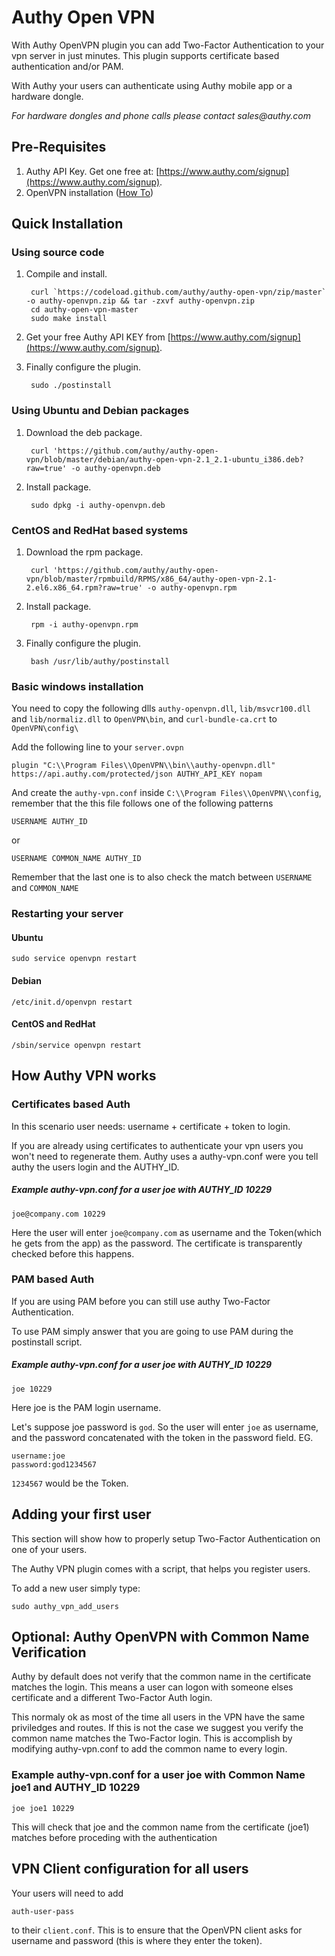# Authy Open VPN

With Authy OpenVPN plugin you can add Two-Factor Authentication to
your vpn server in just minutes. This plugin supports certificate based
authentication and/or PAM.  

With Authy your users can authenticate using Authy mobile app or a hardware dongle.  

_For hardware dongles and phone calls please contact sales@authy.com_  

## Pre-Requisites

1. Authy API Key. Get one free at: [https://www.authy.com/signup](https://www.authy.com/signup).
2. OpenVPN installation ([How To](http://openvpn.net/index.php/open-source/documentation/howto.html))

## Quick Installation

### Using source code

1. Compile and install.

        curl `https://codeload.github.com/authy/authy-open-vpn/zip/master` -o authy-openvpn.zip && tar -zxvf authy-openvpn.zip
        cd authy-open-vpn-master
        sudo make install

2. Get your free Authy API KEY from [https://www.authy.com/signup](https://www.authy.com/signup).

3. Finally configure the plugin.  

        sudo ./postinstall

### Using Ubuntu and Debian packages

1. Download the deb package.

        curl 'https://github.com/authy/authy-open-vpn/blob/master/debian/authy-open-vpn-2.1_2.1-ubuntu_i386.deb?raw=true' -o authy-openvpn.deb

2. Install package.

        sudo dpkg -i authy-openvpn.deb

### CentOS and RedHat based systems

1. Download the rpm package.

        curl 'https://github.com/authy/authy-open-vpn/blob/master/rpmbuild/RPMS/x86_64/authy-open-vpn-2.1-2.el6.x86_64.rpm?raw=true' -o authy-openvpn.rpm

2. Install package.

        rpm -i authy-openvpn.rpm

3. Finally configure the plugin.

        bash /usr/lib/authy/postinstall

### Basic windows installation

You need to copy the following dlls  `authy-openvpn.dll`, `lib/msvcr100.dll` and `lib/normaliz.dll` to `OpenVPN\bin`, and `curl-bundle-ca.crt` to `OpenVPN\config\`

Add the following line to your `server.ovpn`

    plugin "C:\\Program Files\\OpenVPN\\bin\\authy-openvpn.dll" https://api.authy.com/protected/json AUTHY_API_KEY nopam

And create the `authy-vpn.conf` inside `C:\\Program Files\\OpenVPN\\config`, remember that the this file follows one of the following patterns

    USERNAME AUTHY_ID

or

    USERNAME COMMON_NAME AUTHY_ID

Remember that the last one is to also check the match between `USERNAME` and `COMMON_NAME`


### Restarting your server

#### Ubuntu

	sudo service openvpn restart

#### Debian

	/etc/init.d/openvpn restart
    
#### CentOS and RedHat

	/sbin/service openvpn restart

## How Authy VPN works

### Certificates based Auth

In this scenario user needs: username + certificate + token to login.

If you are already using certificates to authenticate your vpn users you won't
need to regenerate them. Authy uses a authy-vpn.conf were you tell
authy the users login and the AUTHY_ID.

##### Example authy-vpn.conf for a user joe with AUTHY_ID 10229

    joe@company.com 10229

Here the user will enter `joe@company.com` as username and the
Token(which he gets from the app) as the password. The
certificate is transparently checked before this happens.  

### PAM based Auth

If you are using PAM before you can still use authy Two-Factor
Authentication.

To use PAM simply answer that you are going to use PAM during the
postinstall script.


##### Example authy-vpn.conf for a user joe with AUTHY_ID 10229

    joe 10229

Here joe is the PAM login username.

Let's suppose joe password is `god`. So the user will enter `joe` as
username, and the password concatenated with the token in the password
field. EG.

    username:joe
    password:god1234567

`1234567` would be the Token.


## Adding your first user

This section will show how to properly setup Two-Factor Authentication
on one of your users.

The Authy VPN plugin comes with a script, that helps you register users.

To add a new user simply type:

    sudo authy_vpn_add_users

## Optional: Authy OpenVPN with Common Name Verification

Authy by default does not verify that the common name in the certificate matches the login.
This means a user can logon with someone elses certificate and a different Two-Factor Auth login.


This normaly ok as most of the time all users in the VPN have the same priviledges and routes.
If this is not the case we suggest you verify the common name matches the Two-Factor login.
This is accomplish by modifying authy-vpn.conf to add the common name to every login.

### Example authy-vpn.conf for a user joe with Common Name joe1 and AUTHY_ID 10229

    joe joe1 10229

This will check that joe and the common name from the certificate
(joe1) matches before proceding with the authentication

## VPN Client configuration for all users

Your users will need to add

    auth-user-pass

to their `client.conf`. This is to ensure that the OpenVPN client asks
for username and password (this is where they enter the token).
